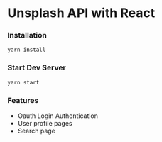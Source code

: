 # Unsplash API with React

### Installation

```
yarn install
```

### Start Dev Server

```
yarn start
```

### Features

- Oauth Login Authentication
- User profile pages
- Search page
